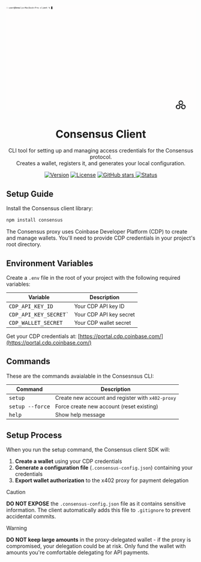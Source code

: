 
 <p align="center">
  <img src="../assets/setup.gif" alt="Consensus Client Setup Demo" width="800">
</p>
<h1 align="center">Consensus Client</h1>

<p align="center">
  CLI tool for setting up and managing access credentials for the Consensus protocol.<br>
  Creates a wallet, registers it, and generates your local configuration.<br>
</p>

<p align="center">
  <a href="#"><img alt="Version" src="https://img.shields.io/badge/version-alpha-orange"></a>
  <a href="LICENSE"><img alt="License" src="https://img.shields.io/badge/license-BUSL--1.1-blue"></a>
  <a href="https://github.com/Demali-876/consensus/stargazers">
    <img alt="GitHub stars" src="https://img.shields.io/github/stars/Demali-876/consensus?style=social">
  </a>
  <a href="#"><img alt="Status" src="https://img.shields.io/badge/status-experimental-yellow"></a>
</p>

## Setup Guide

Install the Consensus client library:

```bash
npm install consensus
```

The Consensus proxy uses Coinbase Developer Platform (CDP) to create and manage wallets. You'll need to provide CDP credentials in your project's root directory.

## Environment Variables

Create a `.env` file in the root of your project with the following required variables:

| Variable | Description |
|----------|-------------|
| <kbd>CDP_API_KEY_ID</kbd>   | Your CDP API key ID |
| <kbd>CDP_API_KEY_SECRET`</kbd> | Your CDP API key secret |
| <kbd>CDP_WALLET_SECRET</kbd> | Your CDP wallet secret |

Get your CDP credentials at: [https://portal.cdp.coinbase.com/](https://portal.cdp.coinbase.com/)

## Commands

These are the commands avaialable in the Consesnsus CLI:

|  Command                                                                     |  Description                                                   |
|---                                                                        |---                                                             |
| <kbd>setup</kbd>                                          | Create new account and register with `x402-proxy` |
| <kbd>setup --force</kbd>                                          | Force create new account (reset existing) |
| <kbd>help</kbd>                                          | Show help message |

## Setup Process

When you run the setup command, the Consensus client SDK will:

1. **Create a wallet** using your CDP credentials
2. **Generate a configuration file** (`.consensus-config.json`) containing your credentials
3. **Export wallet authorization** to the x402 proxy for payment delegation

> [!CAUTION]
> **DO NOT EXPOSE** the `.consensus-config.json` file as it contains sensitive information.
> The client automatically adds this file to `.gitignore` to prevent accidental commits.

> [!WARNING]
> **DO NOT keep large amounts** in the proxy-delegated wallet - if the proxy is compromised, your delegation could be at risk.
> Only fund the wallet with amounts you're comfortable delegating for API payments.
